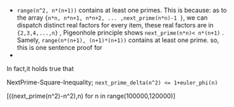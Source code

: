 - `range(n^2, n*(n+1))` contains at least one primes. This is because: as to the array `{n*n, n*n+1, n*n+2, ... ,next_prime(n*n)-1 }`, we can dispatch distinct real factors for every item, these real factors are in `{2,3,4,...,n}` , Pigeonhole principle shows `next_prime(n*n)< n*(n+1)` . Samely, `range(n*(n+1), (n+1)*(n+1))` contains at least one prime. so, this is one sentence proof for
- 

In fact,it holds true that

NextPrime-Square-Inequality; `next_prime_delta(n^2) <= 1+euler_phi(n)`

[((next_prime(n^2)-n^2),n) for n in range(100000,120000)]